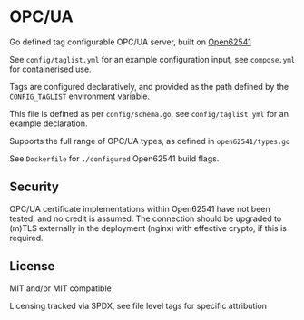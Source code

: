 <!--
SPDX-FileCopyrightText: 2021 Kaelan Thijs Fouwels <kaelan.thijs@fouwels.com>

SPDX-License-Identifier: MIT
-->

# OPC/UA

Go defined tag configurable OPC/UA server, built on [Open62541](https://open62541.org) 

See `config/taglist.yml` for an example configuration input, see `compose.yml` for containerised use.

Tags are configured declaratively, and provided as the path defined by the `CONFIG_TAGLIST` environment variable. 

This file is defined as per `config/schema.go`, see `config/taglist.yml` for an example declaration.

Supports the full range of OPC/UA types, as defined in `open62541/types.go`

See `Dockerfile` for `./configured` Open62541 build flags.

## Security

OPC/UA certificate implementations within Open62541 have not been tested, and no credit is assumed. The connection should be upgraded to (m)TLS externally in the deployment (nginx) with effective crypto, if this is required.

## License
MIT and/or MIT compatible

Licensing tracked via SPDX, see file level tags for specific attribution